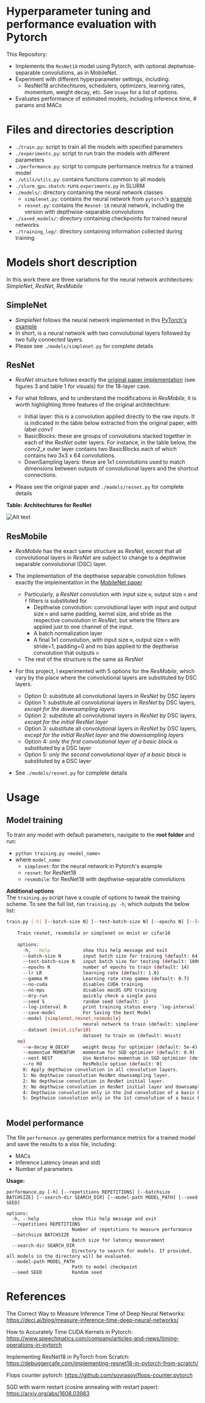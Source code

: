 # Hyperparameter tuning and performance evaluation with Pytorch
This Repository:
- Implements the `ResNet18` model using Pytorch, with optional deptwhise-separable convolutions, as in MobileNet.
- Experiment with different hyperparameter settings, including: 
  - ResNet18 architechtures, schedulers, optimizers, learning rates, momentum, weight decay, etc. See `Usage` for a list of options.
- Evaluates performance of estimated models, including inference time, # params and MACs

# Files and directories description
*   `./train.py`: script to train all the models with specified parameters
*   `./experiments.py`: script to run train the models with different parameters
*   `./performance.py`: script to compute performance metrics for a trained model
*   `./utils/utils.py`: contains functions common to all models
*   `./slurm_gpu.sbatch`: runs `experiments.py` in SLURM
*   `./models/`: directory containing the neural network classes
    *   `simplenet.py`: contains the neural network from `pytorch`'s [example](https://github.com/pytorch/examples/tree/main/mnist)
    *   `resnet.py`: contains the `Resnet-18` neural network, including the version with depthwise-separable convolutions
*   `./saved_models/`: directory containing checkpoints for trained neural networks
*   `./training_log/`: directory containing information collected during training

# Models short description
In this work there are three variations for the neural network architectures: _SimpleNet_, _ResNet_, _ResMobile_
## SimpleNet
*   _SimpleNet_ follows the neural network implemented in this [PyTorch's example](https://github.com/pytorch/examples/tree/main/mnist)
*   In short, is a neural network with two convolutional layers followed by two fully connected layers.
*   Please see `./models/simplenet.py` for complete details
## ResNet
*   _ResNet_ structure follows exactly the [original paper implementation](https://arxiv.org/pdf/1512.03385.pdf) (see figures 3 and table 1 for visuals) for the 18-layer case.
    
*   For what follows, and to understand the modifications in _ResMobile_, it is worth highlighting three features of the original architechture:
    
    *   Initial layer: this is a convolution applied directly to the raw inputs. It is indicated in the table below extracted from the original paper, with label _conv1_
    *   BasicBlocks: these are groups of convolutions stacked together in each of the _ResNet_ outer layers. For instance, in the table below, the _conv2\_x_ outer layer contains two BasicBlocks each of which contains two 3x3 x 64 convolutions.
    *   DownSampling layers: these are 1x1 convolutions used to match dimensions between outputs of convolutional layers and the shortcut connections.
*   Please see the original paper and `./models/resnet.py` for complete details

**Table: Architechtures for ResNet** 

![Alt text](<imgs/resnetArch.png>)

## ResMobile
*   _ResMobile_ has the exact same structure as _ResNet_, except that all convolutional layers in _ResNet_ are subject to change to a depthwise separable convolutional (DSC) layer.
    
*   The implementation of the depthwise separable convolution follows exactly the implementation in the [MobileNet paper](https://arxiv.org/abs/1704.04861)
    
    *   Particularly, a _ResNet_ convolution with input size `m`, output size `n` and `f` filters is substituted for
        *   Depthwise convolution: convolutional layer with input and output size `n` and same padding, kernel size, and stride as the respective convolution in _ResNet_, but where the filters are applied just to one channel of the input.
        *   A batch normalization layer
        *   A final 1x1 convolution, with input size `m`, output size `n` with stride=1, padding=0 and no bias applied to the depthwise convolution that outputs `n`
    *   The rest of the structure is the same as _ResNet_
*   For this project, I experimented with 5 options for the _ResMobile_, which vary by the place where the convolutional layers are substituted by DSC layers.
    
    *   Option 0: substitute all convolutional layers in _ResNet_ by DSC layers
    *   Option 1: substitute all convolutional layers in _ResNet_ by DSC layers, _except for the downsampling layers_
    *   Option 2: substitute all convolutional layers in _ResNet_ by DSC layers, _except for the initial ResNet layer_
    *   Option 3: substitute all convolutional layers in _ResNet_ by DSC layers, _except for the initial ResNet layer_ and the _downsampling layers_
    *   Option 4: _only the first convolutional layer of a basic block_ is substituted by a DSC layer
    *   Option 5: _only the second convolutional layer of a basic block_ is substituted by a DSC layer
*   See `./models/resnet.py` for complete details
    
# Usage
## Model training
To train any model with default parameters, navigate to the **root folder** and run:

*   `python training.py <model_name>`
*   where `model_name`:
    *   `simplenet`: for the neural network in Pytorch's example
    *   `resnet`: for ResNet18
    *   `resmobile`: for ResNet18 with depthwise-separable convolutions

**Additional options**  
The `training.py` script have a couple of options to tweak the training scheme. To see the full list, run `training.py -h`, which outputs the below list:

```bash
train.py [-h] [--batch-size N] [--test-batch-size N] [--epochs N] [--lr LR] [--gamma M] [--no-cuda] [--no-mps] [--dry-run] [--seed S] [--log-interval N] [--save-model] [--model {simplenet,resnet,resmobile}] [--dataset {mnist,cifar10}] [--log-train] [--o {adadelta,sgd,adam,adamw}] [--sched {step,plateau,cosine,cosine_r,cyclic,none}] [--w-decay W_DECAY] [--momentum MOMENTUM] [--nest NEST] [--ro RO]
    
    Train resnet, resmobile or simplenet on mnist or cifar10
    
    options:
      -h, --help            show this help message and exit
      --batch-size N        input batch size for training (default: 64)
      --test-batch-size N   input batch size for testing (default: 1000)
      --epochs N            number of epochs to train (default: 14)
      --lr LR               learning rate (default: 1.0)
      --gamma M             Learning rate step gamma (default: 0.7)
      --no-cuda             disables CUDA training
      --no-mps              disables macOS GPU training
      --dry-run             quickly check a single pass
      --seed S              random seed (default: 1)
      --log-interval N      print training status every `log-interval` batches. Use -1 to disable (default: 20)
      --save-model          For Saving the best Model
      --model {simplenet,resnet,resmobile}
                            neural network to train (default: simplenet)
      --dataset {mnist,cifar10}
                            dataset to train on (default: mnist)
    ne)
      --w-decay W_DECAY     weight decay for optimizer (default: 5e-4)
      --momentum MOMENTUM   momentum for SGD optimizer (default: 0.9)
      --nest NEST           Use Nesterov momentum in SGD optimizer (default: True)
      --ro RO               ResMobile option (default: 0) 
      0: Apply depthwise convolution in all convolution layers. 
      1: No depthwise convolution ResNet downsampling layer. 
      2: No depthwise convolution in ResNet initial layer. 
      3: No depthwise convolution in ResNet initial layer and downsampling layer.   
      4: Depthwise convolution only in the 2nd convolution of a basic block. 
      5: Depthwise convolution only in the 1st convolution of a basic block.
    
```

## Model performance
The file `performance.py` generates performance metrics for a trained model and save the results to a xlsx file, including:
- MACs
- Inference Latency (mean and std)
- Number of parameters

**Usage:**
```shell
performance.py [-h] [--repetitions REPETITIONS] [--batchsize BATCHSIZE] [--search-dir SEARCH_DIR] [--model-path MODEL_PATH] [--seed SEED]

options:
  -h, --help            show this help message and exit
  --repetitions REPETITIONS
                        Number of repetitions to measure performance
  --batchsize BATCHSIZE
                        Batch size for latency measurement
  --search-dir SEARCH_DIR
                        Directory to search for models. If provided, all models in the directory will be evaluated.
  --model-path MODEL_PATH
                        Path to model checkpoint
  --seed SEED           Random seed
```

# References

The Correct Way to Measure Inference Time of Deep Neural Networks: https://deci.ai/blog/measure-inference-time-deep-neural-networks/

How to Accurately Time CUDA Kernels in Pytorch: https://www.speechmatics.com/company/articles-and-news/timing-operations-in-pytorch

Implementing ResNet18 in PyTorch from Scratch: https://debuggercafe.com/implementing-resnet18-in-pytorch-from-scratch/

Flops counter pytorch: https://github.com/sovrasov/flops-counter.pytorch

SGD with warm restart (cosine annealing with restart paper): https://arxiv.org/abs/1608.03983
 
